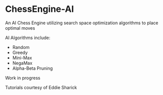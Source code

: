 # ChessEngine-AI
An AI Chess Engine utilizing search space optimization algorithms to place optimal moves

AI Algorithms include:
  - Random
  - Greedy
  - Mini-Max
  - NegaMax
  - Alpha-Beta Pruning
  
Work in progress

Tutorials courtesy of Eddie Sharick



